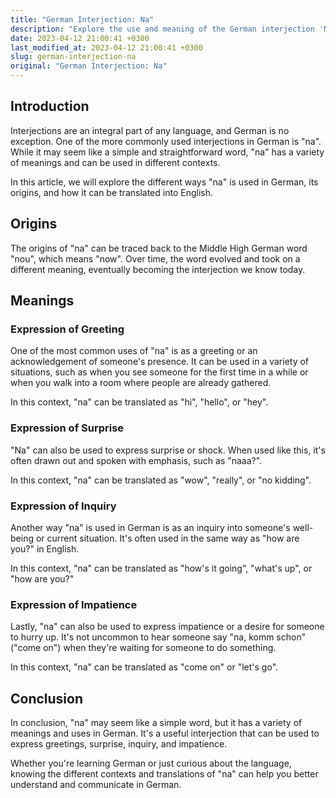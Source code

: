 ```yaml
---
title: "German Interjection: Na"
description: "Explore the use and meaning of the German interjection 'Na', including its various contexts and translations."
date: 2023-04-12 21:00:41 +0300
last_modified_at: 2023-04-12 21:00:41 +0300
slug: german-interjection-na
original: "German Interjection: Na"
---
```

## Introduction

Interjections are an integral part of any language, and German is no exception. One of the more commonly used interjections in German is "na". While it may seem like a simple and straightforward word, "na" has a variety of meanings and can be used in different contexts.

In this article, we will explore the different ways "na" is used in German, its origins, and how it can be translated into English.

## Origins

The origins of "na" can be traced back to the Middle High German word "nou", which means "now". Over time, the word evolved and took on a different meaning, eventually becoming the interjection we know today.

## Meanings

### Expression of Greeting

One of the most common uses of "na" is as a greeting or an acknowledgement of someone's presence. It can be used in a variety of situations, such as when you see someone for the first time in a while or when you walk into a room where people are already gathered.

In this context, "na" can be translated as "hi", "hello", or "hey".

### Expression of Surprise

"Na" can also be used to express surprise or shock. When used like this, it's often drawn out and spoken with emphasis, such as "naaa?".

In this context, "na" can be translated as "wow", "really", or "no kidding".

### Expression of Inquiry

Another way "na" is used in German is as an inquiry into someone's well-being or current situation. It's often used in the same way as "how are you?" in English.

In this context, "na" can be translated as "how's it going", "what's up", or "how are you?"

### Expression of Impatience

Lastly, "na" can also be used to express impatience or a desire for someone to hurry up. It's not uncommon to hear someone say "na, komm schon" ("come on") when they're waiting for someone to do something.

In this context, "na" can be translated as "come on" or "let's go".

## Conclusion

In conclusion, "na" may seem like a simple word, but it has a variety of meanings and uses in German. It's a useful interjection that can be used to express greetings, surprise, inquiry, and impatience.

Whether you're learning German or just curious about the language, knowing the different contexts and translations of "na" can help you better understand and communicate in German.